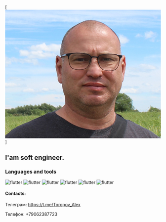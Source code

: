[![Header](https://github.com/Advocat73/Advocat73/blob/main/assets/Avatar.jpg)]

## I'am soft engineer.

### Languages and tools

![flutter](https://img.shields.io/badge/-java-blue)
![flutter](https://img.shields.io/badge/-C-red)
![flutter](https://img.shields.io/badge/-C%2B%2B-red)
![flutter](https://img.shields.io/badge/-git-green)
![flutter](https://img.shields.io/badge/-SQL-gray)
![flutter](https://img.shields.io/badge/-Docker-yellowgreen)

#### Contacts:

Телеграм: https://t.me/Toropov_Alex

Телефон: +79062387723
